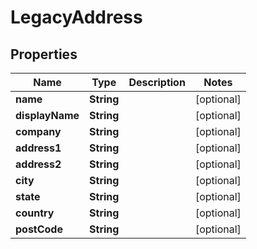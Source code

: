 

# LegacyAddress


## Properties

Name | Type | Description | Notes
------------ | ------------- | ------------- | -------------
**name** | **String** |  |  [optional]
**displayName** | **String** |  |  [optional]
**company** | **String** |  |  [optional]
**address1** | **String** |  |  [optional]
**address2** | **String** |  |  [optional]
**city** | **String** |  |  [optional]
**state** | **String** |  |  [optional]
**country** | **String** |  |  [optional]
**postCode** | **String** |  |  [optional]



